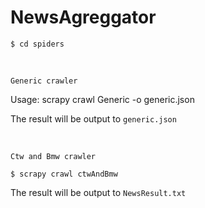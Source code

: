 # NewsAgreggator

`$ cd spiders`

<br/>

`Generic crawler`

Usage: scrapy crawl Generic -o generic.json

The result will be output to `generic.json`

<br/>

`Ctw and Bmw crawler`

`$ scrapy crawl ctwAndBmw`

The result will be output to `NewsResult.txt`

